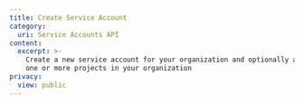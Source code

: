 ```yaml
---
title: Create Service Account
category:
  uri: Service Accounts API
content:
  excerpt: >-
    Create a new service account for your organization and optionally add it to
    one or more projects in your organization
privacy:
  view: public
---
```


